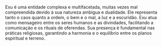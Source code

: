 Exu é uma entidade complexa e multifacetada, muitas vezes mal compreendida devido à sua natureza ambígua e dualidade. Ele representa tanto o caos quanto a ordem, o bem e o mal, a luz e a escuridão. Exu atua como mensageiro entre os seres humanos e as divindades, facilitando a comunicação e os rituais de oferendas. Sua presença é fundamental nas práticas religiosas, garantindo a harmonia e o equilíbrio entre os planos espiritual e terreno.